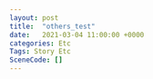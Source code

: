 ```yaml
---
layout: post
title:  "others_test"
date:   2021-03-04 11:00:00 +0000
categories: Etc
Tags: Story Etc
SceneCode: []
---
```

